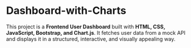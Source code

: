 # Dashboard-with-Charts
This project is a **Frontend User Dashboard** built with **HTML, CSS, JavaScript, Bootstrap, and Chart.js**.   It fetches user data from a mock API and displays it in a structured, interactive, and visually appealing way.
